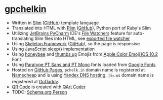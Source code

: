 # [gpchelkin](pchelk.in)
- Written in [Slim](http://slim-lang.com/) ([GitHub](https://github.com/slim-template/slim)) template language
- Translated into HTML with [Plim](http://plim.readthedocs.io) ([GitHub](https://github.com/avanov/Plim)), Python port of Ruby's Slim
- Utilizing [JetBrains PyCharm](https://www.jetbrains.com/pycharm/) IDE's [File Watchers](https://www.jetbrains.com/help/pycharm/2016.3/file-watchers.html) feature for auto-translating Slim files into HTML, see [exported file watcher](filewatchers_slim_export.xml)
- Using [Skeleton Framework](https://skeleton-framework.github.io/) ([GitHub](https://github.com/skeleton-framework/skeleton-framework)), so the page is responsive
- Using [JavaScript sleep()](https://stackoverflow.com/a/39914235/2490759) implementation
- Using [honeybee](http://emojipedia.org/honeybee/) and [thumbs up](http://emojipedia.org/thumbs-up-sign/) Emojis from [Apple Color Emoji iOS 10.2](http://emojipedia.org/apple/ios-10.2/) Font
- Using [Paratype PT Sans and PT Mono](http://www.paratype.com/public/) fonts loaded from [Google Fonts](https://fonts.google.com/)
- Hosted on [GitHub Pages](https://pages.github.com/), `pchelk.in` domain name is registered at [Namecheap](https://www.namecheap.com/) and is using [Yandex DNS hosting](https://yandex.com/support/domain/domain/dns.xml), `🐝👍.ws` domain name is registered at [GoDaddy](https://❤❤❤.ws/).
- [QR Code](qr.png) is created with [QArt Coder](https://research.swtch.com/qr/draw)
- TODO: [Schema.org Person](https://schema.org/Person)
